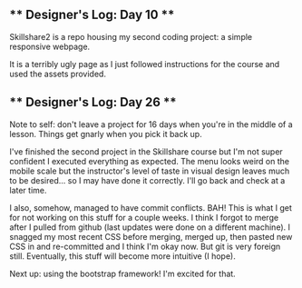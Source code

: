 ** Designer's Log: Day 10  **
---
Skillshare2 is a repo housing my second coding project: a simple responsive webpage.

It is a terribly ugly page as I just followed instructions for the course and used the assets provided.

** Designer's Log: Day 26 **
---
Note to self: don't leave a project for 16 days when you're in the middle of a lesson. Things get gnarly when you pick it back up.

I've finished the second project in the Skillshare course but I'm not super confident I executed everything as expected. The menu looks weird on the mobile scale but the instructor's level of taste in visual design leaves much to be desired... so I may have done it correctly. I'll go back and check at a later time.

I also, somehow, managed to have commit conflicts. BAH! This is what I get for not working on this stuff for a couple weeks. I think I forgot to merge after I pulled from github (last updates were done on a different machine). I snagged my most recent CSS before merging, merged up, then pasted new CSS in and re-committed and I think I'm okay now. But git is very foreign still. Eventually, this stuff will become more intuitive (I hope).

Next up: using the bootstrap framework! I'm excited for that.
